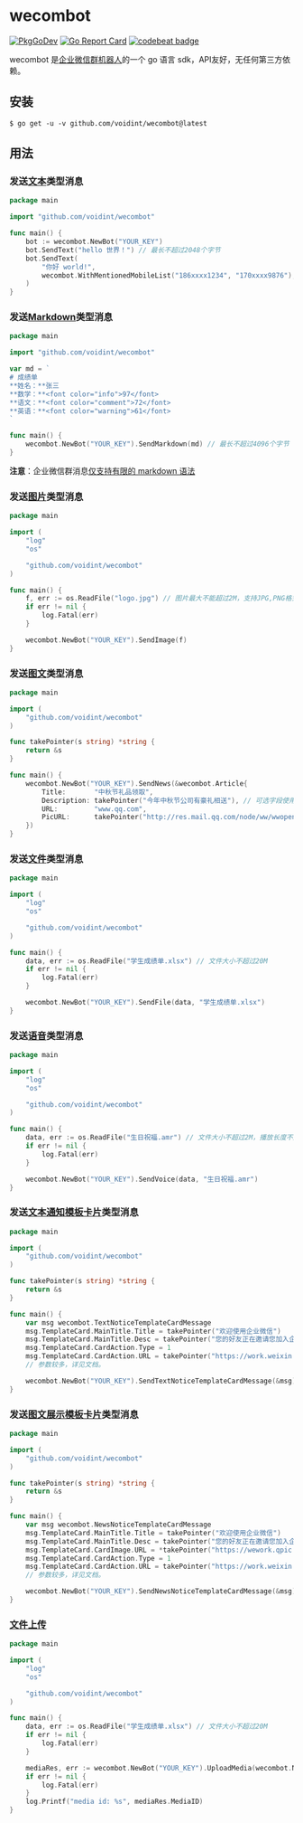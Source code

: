 # wecombot
[![PkgGoDev](https://pkg.go.dev/badge/github.com/voidint/wecombot)](https://pkg.go.dev/github.com/voidint/wecombot?tab=doc)
[![Go Report Card](https://goreportcard.com/badge/github.com/voidint/wecombot)](https://goreportcard.com/report/github.com/voidint/wecombot)
[![codebeat badge](https://codebeat.co/badges/f6d30cce-7c65-4d72-a698-40fbc32eda9d)](https://codebeat.co/projects/github-com-voidint-wecombot-main)

wecombot 是[企业微信群机器人](https://developer.work.weixin.qq.com/document/path/91770)的一个 go 语言 sdk，API友好，无任何第三方依赖。

## 安装
```sehll
$ go get -u -v github.com/voidint/wecombot@latest
```


## 用法
### 发送[文本](https://developer.work.weixin.qq.com/document/path/91770#%E6%96%87%E6%9C%AC%E7%B1%BB%E5%9E%8B)类型消息
```go
package main

import "github.com/voidint/wecombot"

func main() {
	bot := wecombot.NewBot("YOUR_KEY")
	bot.SendText("hello 世界！") // 最长不超过2048个字节
	bot.SendText(
		"你好 world!",
		wecombot.WithMentionedMobileList("186xxxx1234", "170xxxx9876"), // 发送文字内容并@某些手机用户
	)
}
```

### 发送[Markdown](https://developer.work.weixin.qq.com/document/path/91770#markdown%E7%B1%BB%E5%9E%8B)类型消息
```go
package main

import "github.com/voidint/wecombot"

var md = `
# 成绩单
**姓名：**张三
**数学：**<font color="info">97</font>
**语文：**<font color="comment">72</font>
**英语：**<font color="warning">61</font>
`

func main() {
	wecombot.NewBot("YOUR_KEY").SendMarkdown(md) // 最长不超过4096个字节
}
```

**注意**：企业微信群消息[仅支持有限的 markdown 语法](https://developer.work.weixin.qq.com/document/path/91770#markdown%E7%B1%BB%E5%9E%8B)


### 发送[图片](https://developer.work.weixin.qq.com/document/path/91770#%E5%9B%BE%E7%89%87%E7%B1%BB%E5%9E%8B)类型消息
```go
package main

import (
	"log"
	"os"

	"github.com/voidint/wecombot"
)

func main() {
	f, err := os.ReadFile("logo.jpg") // 图片最大不能超过2M，支持JPG,PNG格式。
	if err != nil {
		log.Fatal(err)
	}

	wecombot.NewBot("YOUR_KEY").SendImage(f)
}
```

### 发送[图文](https://developer.work.weixin.qq.com/document/path/91770#%E5%9B%BE%E6%96%87%E7%B1%BB%E5%9E%8B)类型消息
```go
package main

import (
	"github.com/voidint/wecombot"
)

func takePointer(s string) *string {
	return &s
}

func main() {
	wecombot.NewBot("YOUR_KEY").SendNews(&wecombot.Article{
		Title:       "中秋节礼品领取",
		Description: takePointer("今年中秋节公司有豪礼相送"), // 可选字段使用指针类型
		URL:         "www.qq.com",
		PicURL:      takePointer("http://res.mail.qq.com/node/ww/wwopenmng/images/independent/doc/test_pic_msg1.png"),
	})
}
```

### 发送[文件](https://developer.work.weixin.qq.com/document/path/91770#%E6%96%87%E4%BB%B6%E7%B1%BB%E5%9E%8B)类型消息

```go
package main

import (
	"log"
	"os"

	"github.com/voidint/wecombot"
)

func main() {
	data, err := os.ReadFile("学生成绩单.xlsx") // 文件大小不超过20M
	if err != nil {
		log.Fatal(err)
	}

	wecombot.NewBot("YOUR_KEY").SendFile(data, "学生成绩单.xlsx")
}
```


### 发送[语音](https://developer.work.weixin.qq.com/document/path/91770#%E8%AF%AD%E9%9F%B3%E7%B1%BB%E5%9E%8B)类型消息

```go
package main

import (
	"log"
	"os"

	"github.com/voidint/wecombot"
)

func main() {
	data, err := os.ReadFile("生日祝福.amr") // 文件大小不超过2M，播放长度不超过60s，仅支持AMR格式。
	if err != nil {
		log.Fatal(err)
	}

	wecombot.NewBot("YOUR_KEY").SendVoice(data, "生日祝福.amr")
}
```

### 发送[文本通知模板卡片](https://developer.work.weixin.qq.com/document/path/91770#%E6%96%87%E6%9C%AC%E9%80%9A%E7%9F%A5%E6%A8%A1%E7%89%88%E5%8D%A1%E7%89%87)类型消息

```go
package main

import (
	"github.com/voidint/wecombot"
)

func takePointer(s string) *string {
	return &s
}

func main() {
	var msg wecombot.TextNoticeTemplateCardMessage
	msg.TemplateCard.MainTitle.Title = takePointer("欢迎使用企业微信")
	msg.TemplateCard.MainTitle.Desc = takePointer("您的好友正在邀请您加入企业微信")
	msg.TemplateCard.CardAction.Type = 1
	msg.TemplateCard.CardAction.URL = takePointer("https://work.weixin.qq.com/?from=openApi")
    // 参数较多，详见文档。

	wecombot.NewBot("YOUR_KEY").SendTextNoticeTemplateCardMessage(&msg)
}
```

### 发送[图文展示模板卡片](https://developer.work.weixin.qq.com/document/path/91770#%E5%9B%BE%E6%96%87%E5%B1%95%E7%A4%BA%E6%A8%A1%E7%89%88%E5%8D%A1%E7%89%87)类型消息

```go
package main

import (
	"github.com/voidint/wecombot"
)

func takePointer(s string) *string {
	return &s
}

func main() {
	var msg wecombot.NewsNoticeTemplateCardMessage
	msg.TemplateCard.MainTitle.Title = takePointer("欢迎使用企业微信")
	msg.TemplateCard.MainTitle.Desc = takePointer("您的好友正在邀请您加入企业微信")
	msg.TemplateCard.CardImage.URL = *takePointer("https://wework.qpic.cn/wwpic/354393_4zpkKXd7SrGMvfg_1629280616/0")
	msg.TemplateCard.CardAction.Type = 1
	msg.TemplateCard.CardAction.URL = takePointer("https://work.weixin.qq.com/?from=openApi")
	// 参数较多，详见文档。

	wecombot.NewBot("YOUR_KEY").SendNewsNoticeTemplateCardMessage(&msg)
}
```

### [文件上传](https://developer.work.weixin.qq.com/document/path/91770#%E6%96%87%E4%BB%B6%E4%B8%8A%E4%BC%A0%E6%8E%A5%E5%8F%A3)

```go
package main

import (
	"log"
	"os"

	"github.com/voidint/wecombot"
)

func main() {
	data, err := os.ReadFile("学生成绩单.xlsx") // 文件大小不超过20M
	if err != nil {
		log.Fatal(err)
	}

	mediaRes, err := wecombot.NewBot("YOUR_KEY").UploadMedia(wecombot.NormalFile, data, "学生成绩单.xlsx")
	if err != nil {
		log.Fatal(err)
	}
	log.Printf("media id: %s", mediaRes.MediaID)
}
```